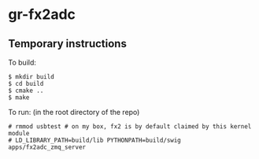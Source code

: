 gr-fx2adc
==========

Temporary instructions
----------------------

To build:

    $ mkdir build
    $ cd build
    $ cmake ..
    $ make

To run: (in the root directory of the repo)

    # rmmod usbtest # on my box, fx2 is by default claimed by this kernel module
    # LD_LIBRARY_PATH=build/lib PYTHONPATH=build/swig apps/fx2adc_zmq_server


